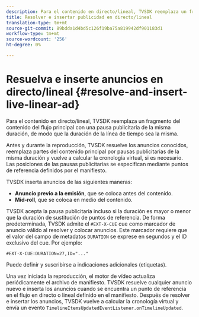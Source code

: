 ```yaml
---
description: Para el contenido en directo/lineal, TVSDK reemplaza un fragmento del contenido del flujo principal con una pausa publicitaria de la misma duración, de modo que la duración de la línea de tiempo sea la misma.
title: Resolver e insertar publicidad en directo/lineal
translation-type: tm+mt
source-git-commit: 89bdda1d4bd5c126f19ba75a819942df901183d1
workflow-type: tm+mt
source-wordcount: '256'
ht-degree: 0%

---
```



# Resuelva e inserte anuncios en directo/lineal {#resolve-and-insert-live-linear-ad}

Para el contenido en directo/lineal, TVSDK reemplaza un fragmento del contenido del flujo principal con una pausa publicitaria de la misma duración, de modo que la duración de la línea de tiempo sea la misma.

Antes y durante la reproducción, TVSDK resuelve los anuncios conocidos, reemplaza partes del contenido principal por pausas publicitarias de la misma duración y vuelve a calcular la cronología virtual, si es necesario. Las posiciones de las pausas publicitarias se especifican mediante puntos de referencia definidos por el manifiesto.

TVSDK inserta anuncios de las siguientes maneras:

* **Anuncio previo a la emisión**, que se coloca antes del contenido.
* **Mid-roll**, que se coloca en medio del contenido.

TVSDK acepta la pausa publicitaria incluso si la duración es mayor o menor que la duración de sustitución de puntos de referencia. De forma predeterminada, TVSDK admite el `#EXT-X-CUE` cue como marcador de anuncio válido al resolver y colocar anuncios. Este marcador requiere que el valor del campo de metadatos `DURATION` se exprese en segundos y el ID exclusivo del cue. Por ejemplo:

```
#EXT-X-CUE:DURATION=27,ID="..."
```

Puede definir y suscribirse a indicaciones adicionales (etiquetas).

Una vez iniciada la reproducción, el motor de vídeo actualiza periódicamente el archivo de manifiesto. TVSDK resuelve cualquier anuncio nuevo e inserta los anuncios cuando se encuentra un punto de referencia en el flujo en directo o lineal definido en el manifiesto. Después de resolver e insertar los anuncios, TVSDK vuelve a calcular la cronología virtual y envía un evento `TimelineItemsUpdatedEventListener.onTimelineUpdated`.
